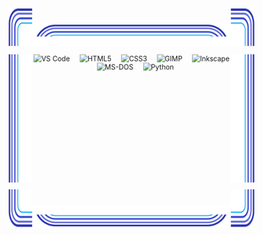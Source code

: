<div align="center">
  <img src=".github/assets/corner-top-left.svg"  width="10%" height="80" alt=""><img
  src=".github/assets/band-top.svg"         width="80%" height="48" alt=""><img
  src=".github/assets/corner-top-right.svg"     width="10%" height="80" alt="">

  <img src=".github/assets/edge-left.svg"  align="left"  width="10%" height="260" alt=""><img
  src=".github/assets/edge-right.svg" align="right" width="10%" height="260" alt="">
  <div width="80%" align="center"><img
        src="https://cdn.jsdelivr.net/gh/devicons/devicon/icons/vscode/vscode-original.svg" height="40" alt="VS Code">
      <img width="12"> <img src="https://cdn.jsdelivr.net/gh/devicons/devicon/icons/html5/html5-original.svg"
        height="40" alt="HTML5"> <img width="12"> <img
        src="https://cdn.jsdelivr.net/gh/devicons/devicon/icons/css3/css3-original.svg" height="40" alt="CSS3"> <img
        width="12"> <img src="https://cdn.jsdelivr.net/gh/devicons/devicon/icons/gimp/gimp-original.svg" height="40"
        alt="GIMP"> <img width="12"> <img
        src="https://cdn.jsdelivr.net/gh/devicons/devicon/icons/inkscape/inkscape-original.svg" height="40"
        alt="Inkscape"> <img width="12"> <img
        src="https://cdn.jsdelivr.net/gh/devicons/devicon/icons/msdos/msdos-original.svg" height="40" alt="MS-DOS"> <img
        width="12"> <img src="https://cdn.jsdelivr.net/gh/devicons/devicon/icons/python/python-original.svg" height="40"
        alt="Python"> </div></div>
  <br clear="both">

  <img src=".github/assets/corner-bottom-left.svg" width="10%" height="80" alt=""><img
  src=".github/assets/band-bottom.svg"       width="80%" height="48" alt=""><img
  src=".github/assets/corner-bottom-right.svg"    width="10%" height="80" alt="">
</div>
